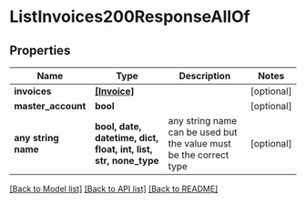 # ListInvoices200ResponseAllOf


## Properties
Name | Type | Description | Notes
------------ | ------------- | ------------- | -------------
**invoices** | [**[Invoice]**](Invoice.md) |  | [optional] 
**master_account** | **bool** |  | [optional] 
**any string name** | **bool, date, datetime, dict, float, int, list, str, none_type** | any string name can be used but the value must be the correct type | [optional]

[[Back to Model list]](../README.md#documentation-for-models) [[Back to API list]](../README.md#documentation-for-api-endpoints) [[Back to README]](../README.md)


